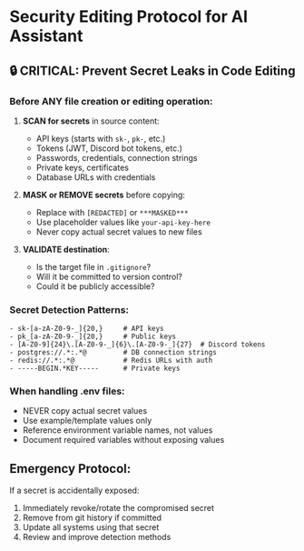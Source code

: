 # Security Editing Protocol for AI Assistant

## 🔒 CRITICAL: Prevent Secret Leaks in Code Editing

### Before ANY file creation or editing operation:

1. **SCAN for secrets** in source content:
   - API keys (starts with `sk-`, `pk-`, etc.)
   - Tokens (JWT, Discord bot tokens, etc.) 
   - Passwords, credentials, connection strings
   - Private keys, certificates
   - Database URLs with credentials

2. **MASK or REMOVE secrets** before copying:
   - Replace with `[REDACTED]` or `***MASKED***`
   - Use placeholder values like `your-api-key-here`
   - Never copy actual secret values to new files

3. **VALIDATE destination**:
   - Is the target file in `.gitignore`?
   - Will it be committed to version control?
   - Could it be publicly accessible?

### Secret Detection Patterns:
```regex
- sk-[a-zA-Z0-9-_]{20,}     # API keys
- pk_[a-zA-Z0-9-_]{20,}     # Public keys  
- [A-Z0-9]{24}\.[A-Z0-9-_]{6}\.[A-Z0-9-_]{27}  # Discord tokens
- postgres://.*:.*@         # DB connection strings
- redis://.*:.*@            # Redis URLs with auth
- -----BEGIN.*KEY-----      # Private keys
```

### When handling .env files:
- NEVER copy actual secret values
- Use example/template values only
- Reference environment variable names, not values
- Document required variables without exposing values

## Emergency Protocol:
If a secret is accidentally exposed:
1. Immediately revoke/rotate the compromised secret
2. Remove from git history if committed
3. Update all systems using that secret
4. Review and improve detection methods